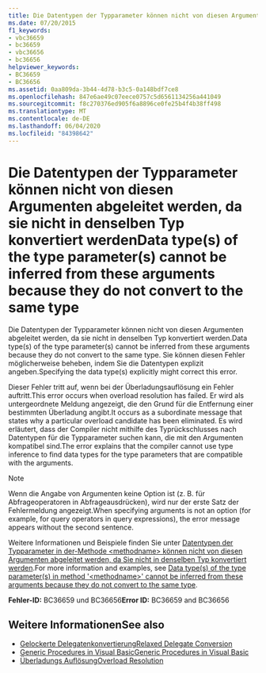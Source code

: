 ```yaml
---
title: Die Datentypen der Typparameter können nicht von diesen Argumenten abgeleitet werden, da sie nicht in denselben Typ konvertiert werden
ms.date: 07/20/2015
f1_keywords:
- vbc36659
- bc36659
- vbc36656
- bc36656
helpviewer_keywords:
- BC36659
- BC36656
ms.assetid: 0aa809da-3b44-4d78-b3c5-0a148bdf7ce8
ms.openlocfilehash: 847e6ae49c07eece0757c5d6561134256a441049
ms.sourcegitcommit: f8c270376ed905f6a8896ce0fe25b4f4b38ff498
ms.translationtype: MT
ms.contentlocale: de-DE
ms.lasthandoff: 06/04/2020
ms.locfileid: "84398642"
---
```

# <a name="data-types-of-the-type-parameters-cannot-be-inferred-from-these-arguments-because-they-do-not-convert-to-the-same-type"></a><span data-ttu-id="e0361-102">Die Datentypen der Typparameter können nicht von diesen Argumenten abgeleitet werden, da sie nicht in denselben Typ konvertiert werden</span><span class="sxs-lookup"><span data-stu-id="e0361-102">Data type(s) of the type parameter(s) cannot be inferred from these arguments because they do not convert to the same type</span></span>
<span data-ttu-id="e0361-103">Die Datentypen der Typparameter können nicht von diesen Argumenten abgeleitet werden, da sie nicht in denselben Typ konvertiert werden.</span><span class="sxs-lookup"><span data-stu-id="e0361-103">Data type(s) of the type parameter(s) cannot be inferred from these arguments because they do not convert to the same type.</span></span> <span data-ttu-id="e0361-104">Sie können diesen Fehler möglicherweise beheben, indem Sie die Datentypen explizit angeben.</span><span class="sxs-lookup"><span data-stu-id="e0361-104">Specifying the data type(s) explicitly might correct this error.</span></span>  
  
 <span data-ttu-id="e0361-105">Dieser Fehler tritt auf, wenn bei der Überladungsauflösung ein Fehler auftritt.</span><span class="sxs-lookup"><span data-stu-id="e0361-105">This error occurs when overload resolution has failed.</span></span> <span data-ttu-id="e0361-106">Er wird als untergeordnete Meldung angezeigt, die den Grund für die Entfernung einer bestimmten Überladung angibt.</span><span class="sxs-lookup"><span data-stu-id="e0361-106">It occurs as a subordinate message that states why a particular overload candidate has been eliminated.</span></span> <span data-ttu-id="e0361-107">Es wird erläutert, dass der Compiler nicht mithilfe des Typrückschlusses nach Datentypen für die Typparameter suchen kann, die mit den Argumenten kompatibel sind.</span><span class="sxs-lookup"><span data-stu-id="e0361-107">The error explains that the compiler cannot use type inference to find data types for the type parameters that are compatible with the arguments.</span></span>  
  
> [!NOTE]
> <span data-ttu-id="e0361-108">Wenn die Angabe von Argumenten keine Option ist (z. B. für Abfrageoperatoren in Abfrageausdrücken), wird nur der erste Satz der Fehlermeldung angezeigt.</span><span class="sxs-lookup"><span data-stu-id="e0361-108">When specifying arguments is not an option (for example, for query operators in query expressions), the error message appears without the second sentence.</span></span>  
  
 <span data-ttu-id="e0361-109">Weitere Informationen und Beispiele finden Sie unter [Datentypen der Typparameter in der-Methode \<methodname> können nicht von diesen Argumenten abgeleitet werden, da Sie nicht in denselben Typ konvertiert werden](bc36660-bc36657.md).</span><span class="sxs-lookup"><span data-stu-id="e0361-109">For more information and examples, see [Data type(s) of the type parameter(s) in method '\<methodname>' cannot be inferred from these arguments because they do not convert to the same type](bc36660-bc36657.md).</span></span>  
  
 <span data-ttu-id="e0361-110">**Fehler-ID:** BC36659 und BC36656</span><span class="sxs-lookup"><span data-stu-id="e0361-110">**Error ID:** BC36659 and BC36656</span></span>  
  
## <a name="see-also"></a><span data-ttu-id="e0361-111">Weitere Informationen</span><span class="sxs-lookup"><span data-stu-id="e0361-111">See also</span></span>

- [<span data-ttu-id="e0361-112">Gelockerte Delegatenkonvertierung</span><span class="sxs-lookup"><span data-stu-id="e0361-112">Relaxed Delegate Conversion</span></span>](../programming-guide/language-features/delegates/relaxed-delegate-conversion.md)
- [<span data-ttu-id="e0361-113">Generic Procedures in Visual Basic</span><span class="sxs-lookup"><span data-stu-id="e0361-113">Generic Procedures in Visual Basic</span></span>](../programming-guide/language-features/data-types/generic-procedures.md)
- [<span data-ttu-id="e0361-114">Überladungs Auflösung</span><span class="sxs-lookup"><span data-stu-id="e0361-114">Overload Resolution</span></span>](../programming-guide/language-features/procedures/overload-resolution.md)
